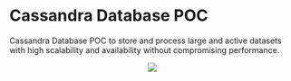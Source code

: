 # Cassandra Database POC

Cassandra Database POC to store and process large and active datasets with high scalability and availability without compromising performance.

<p align="center">
<img src="https://s3.amazonaws.com/eckerson/contents/images/000/000/471/three_quarter_square/iStock-588232858.jpg?1541488508">
</p>
